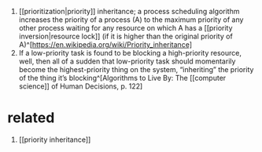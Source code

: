 1. [[prioritization|priority]] inheritance; a process scheduling algorithm increases the priority of a process (A) to the maximum priority of any other process waiting for any resource on which A has a [[priority inversion|resource lock]] (if it is higher than the original priority of A)^[https://en.wikipedia.org/wiki/Priority_inheritance]
2. If a low-priority task is found to be blocking a high-priority resource, well, then all of a sudden that low-priority task should momentarily become the highest-priority thing on the system, “inheriting” the priority of the thing it’s blocking^[Algorithms to Live By: The [[computer science]] of Human Decisions, p. 122]

# related
1. [[priority inheritance]]